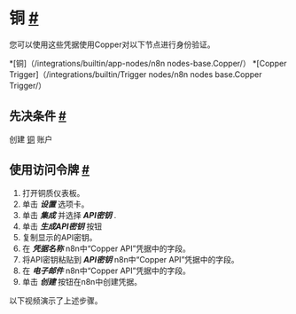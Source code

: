 


 铜
 [#](#铜 "永久链接")
=======================================



 您可以使用这些凭据使用Copper对以下节点进行身份验证。
 


*[铜]（/integrations/builtin/app-nodes/n8n nodes-base.Copper/）
*[Copper Trigger]（/integrations/builtin/Trigger nodes/n8n nodes base.Copper Trigger/）



 先决条件
 [#](#先决条件 "永久链接")
-----------------------------------------------------



 创建
 [铜](https://www.copper.com/) 
 账户
 



 使用访问令牌
 [#](#使用访问令牌 "永久链接")
---------------------------------------------------------------


1. 打开铜质仪表板。
2. 单击
 ***设置***
 选项卡。
3. 单击
 ***集成***
 并选择
 ***API密钥***
 .
4. 单击
 ***生成API密钥***
 按钮
5. 复制显示的API密钥。
6. 在
 ***凭据名称***
 n8n中“Copper API”凭据中的字段。
7. 将API密钥粘贴到
 ***API密钥***
 n8n中“Copper API”凭据中的字段。
8. 在
 ***电子邮件***
 n8n中“Copper API”凭据中的字段。
9. 单击
 ***创建***
 按钮在n8n中创建凭据。



 以下视频演示了上述步骤。
 








